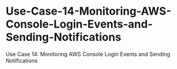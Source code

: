 # Use-Case-14-Monitoring-AWS-Console-Login-Events-and-Sending-Notifications
Use Case 14: Monitoring AWS Console Login Events and Sending Notifications
